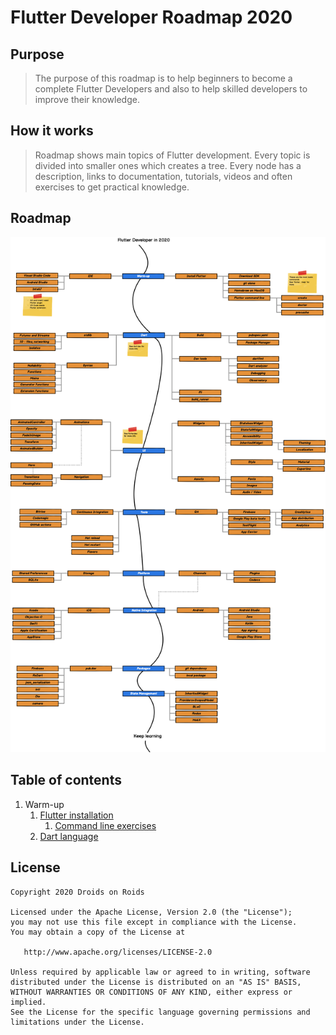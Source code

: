 # Flutter Developer Roadmap 2020

## Purpose
 > The purpose of this roadmap is to help beginners to become a complete Flutter Developers and also to help skilled developers to improve their knowledge.

## How it works
> Roadmap shows main topics of Flutter development. Every topic is divided into smaller ones which creates a tree.
> Every node has a description, links to documentation, tutorials, videos and often exercises to get practical knowledge.

## Roadmap
![Flutter Developer Roadmap](./img/roadmap_2020.png)

## Table of contents

1. Warm-up
   1. [Flutter installation](https://github.com/DroidsOnRoids/flutter-roadmap/blob/master/flutter_cli/flutter_install.md)
      1. [Command line exercises](https://github.com/DroidsOnRoids/flutter-roadmap/blob/master/flutter_cli/exercises)
   2. [Dart language](https://github.com/DroidsOnRoids/flutter-roadmap/blob/master/dart)

## License

    Copyright 2020 Droids on Roids

    Licensed under the Apache License, Version 2.0 (the "License");
    you may not use this file except in compliance with the License.
    You may obtain a copy of the License at

       http://www.apache.org/licenses/LICENSE-2.0

    Unless required by applicable law or agreed to in writing, software
    distributed under the License is distributed on an "AS IS" BASIS,
    WITHOUT WARRANTIES OR CONDITIONS OF ANY KIND, either express or implied.
    See the License for the specific language governing permissions and
    limitations under the License.
